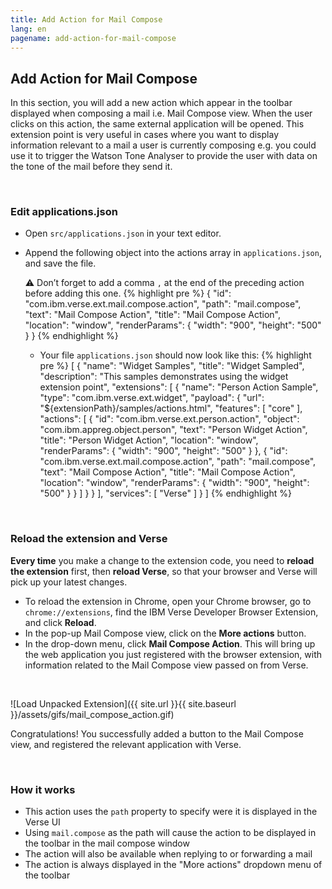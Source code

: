 ```yaml
---
title: Add Action for Mail Compose
lang: en
pagename: add-action-for-mail-compose
---
```


## Add Action for Mail Compose
In this section, you will add a new action which appear in the toolbar displayed when composing a mail i.e. Mail Compose view. When the user clicks on this action, the same external application will be opened. This extension point is very useful in cases where you want to display information relevant to a mail a user is currently composing e.g. you could use it to trigger the Watson Tone Analyser to provide the user with data on the tone of the mail before they send it.

&nbsp;

### Edit applications.json
- Open `src/applications.json` in your text editor.
- Append the following object into the actions array in `applications.json`, and save the file.

  ⚠️ Don’t forget to add a comma `,` at the end of the preceding action before adding this one.
{% highlight pre %}
{
  "id": "com.ibm.verse.ext.mail.compose.action",
  "path": "mail.compose",
  "text": "Mail Compose Action",
  "title": "Mail Compose Action",
  "location": "window",
  "renderParams": {
    "width": "900",
    "height": "500"
  }
}
{% endhighlight %}

  - Your file `applications.json` should now look like this:
{% highlight pre %}
[
  {
    "name": "Widget Samples",
    "title": "Widget Sampled",
    "description": "This samples demonstrates using the widget extension point",
    "extensions": [
      {
        "name": "Person Action Sample",
        "type": "com.ibm.verse.ext.widget",
        "payload": {
          "url": "${extensionPath}/samples/actions.html",
          "features": [
            "core"
          ],
          "actions": [
            {
              "id": "com.ibm.verse.ext.person.action",
              "object": "com.ibm.appreg.object.person",
              "text": "Person Widget Action",
              "title": "Person Widget Action",
              "location": "window",
              "renderParams": {
                "width": "900",
                "height": "500"
              }
            },
            {
              "id": "com.ibm.verse.ext.mail.compose.action",
              "path": "mail.compose",
              "text": "Mail Compose Action",
              "title": "Mail Compose Action",
              "location": "window",
              "renderParams": {
                "width": "900",
                "height": "500"
              }
            }
          ]
        }
      }
    ],
    "services": [
      "Verse"
    ]
  }
]
{% endhighlight %}

&nbsp;

### Reload the extension and Verse
**Every time** you make a change to the extension code, you need to **reload the extension** first, then **reload Verse**, so that your browser and Verse will pick up your latest changes.
- To reload the extension in Chrome, open your Chrome browser, go to `chrome://extensions`, find the IBM Verse Developer Browser Extension, and click **Reload**.
- In the pop-up Mail Compose view, click on the **More actions** button.
- In the drop-down menu, click **Mail Compose Action**. This will bring up the web application you just registered with the browser extension, with information related to the Mail Compose view passed on from Verse.

&nbsp;

![Load Unpacked Extension]({{ site.url }}{{ site.baseurl }}/assets/gifs/mail_compose_action.gif)

Congratulations! You successfully added a button to the Mail Compose view, and registered the relevant application with Verse.

&nbsp;

### How it works
- This action uses the `path` property to specify were it is displayed in the Verse UI
- Using `mail.compose` as the path will cause the action to be displayed in the toolbar in the mail compose window
- The action will also be available when replying to or forwarding a mail
- The action is always displayed in the "More actions" dropdown menu of the toolbar
